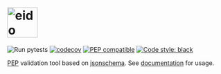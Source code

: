 # <img src="docs/img/eido.svg" alt="eido logo" height="70">

![Run pytests](https://github.com/pepkit/eido/workflows/Run%20pytests/badge.svg)
[![codecov](https://codecov.io/gh/pepkit/eido/branch/master/graph/badge.svg)](https://codecov.io/gh/pepkit/eido)
[![PEP compatible](http://pepkit.github.io/img/PEP-compatible-green.svg)](http://pepkit.github.io)
[![Code style: black](https://img.shields.io/badge/code%20style-black-000000.svg)](https://github.com/psf/black)

[PEP](http://pepkit.github.io) validation tool based on [jsonschema](https://github.com/Julian/jsonschema). See [documentation](http://eido.databio.org) for usage.

